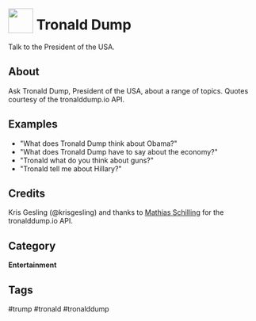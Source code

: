 # <img src='https://rawgithub.com/FortAwesome/Font-Awesome/master/advanced-options/raw-svg/solid/meh-rolling-eyes.svg' card_color='#EDA624' width='50' height='50' style='vertical-align:bottom'/> Tronald Dump
Talk to the President of the USA.

## About
Ask Tronald Dump, President of the USA, about a range of topics. Quotes courtesy of the tronalddump.io API.

## Examples
* "What does Tronald Dump think about Obama?"
* "What does Tronald Dump have to say about the economy?"
* "Tronald what do you think about guns?"
* "Tronald tell me about Hillary?"

## Credits
Kris Gesling (@krisgesling)
and thanks to [Mathias Schilling](https://twitter.com/MatChilling) for the tronalddump.io API.

## Category
**Entertainment**

## Tags
#trump
#tronald
#tronalddump
